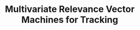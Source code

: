 ---
title: "Multivariate Relevance Vector Machines for Tracking"
year: 2006
pdf_url: "http://www.robots.ox.ac.uk/~tvg/publications/2006/paper563_final.pdf"
category: "vision"
author_list: "Arasanathan Thayanantha, R. Navaratnam, Bjorn Stenger, Philip H.S. Torr, R. Cipolla"
grant: "NULL"
pub_in: "In the Proceedings of the Ninth European Conference on Computer Vision 2006"
---